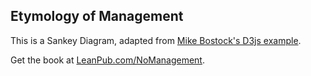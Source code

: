 Etymology of Management
-----------------------
This is a Sankey Diagram, adapted from [Mike Bostock's D3js example](//bost.ocks.org/mike/sankey/).

Get the book at [LeanPub.com/NoManagement](//leanpub.com/nomanagement).
